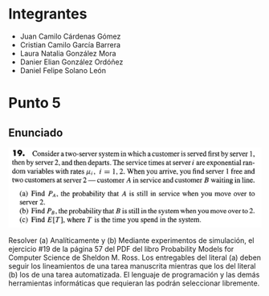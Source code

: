 # Integrantes

- Juan Camilo Cárdenas Gómez
- Cristian Camilo García Barrera
- Laura Natalia González Mora
- Danier Elian González Ordóñez
- Daniel Felipe Solano León

# Punto 5

## Enunciado
![Ejercicio 19](enunciado.png)

Resolver (a) Analíticamente y (b) Mediante experimentos de simulación, el ejercicio #19 de la página 57 del PDF del libro Probability Models for Computer Science de Sheldon M. Ross. Los entregables del literal (a) deben seguir los lineamientos de una tarea manuscrita mientras que los del literal (b) los de una tarea automatizada. El lenguaje de programación y las demás herramientas informáticas que requieran las podrán seleccionar libremente.